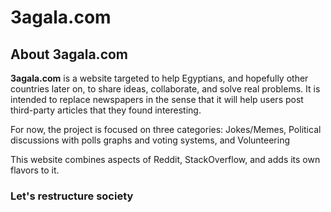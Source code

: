 # 3agala.com
## About 3agala.com
**3agala.com** is a website targeted to help Egyptians, and hopefully other countries later on, to share ideas, collaborate, and solve real problems. It is intended to replace newspapers in the sense that it will help users post third-party articles that they found interesting.

For now, the project is focused on three categories:
Jokes/Memes, Political discussions with polls graphs and voting systems, and Volunteering

This website combines aspects of Reddit, StackOverflow, and adds its own flavors to it.

### Let's restructure society